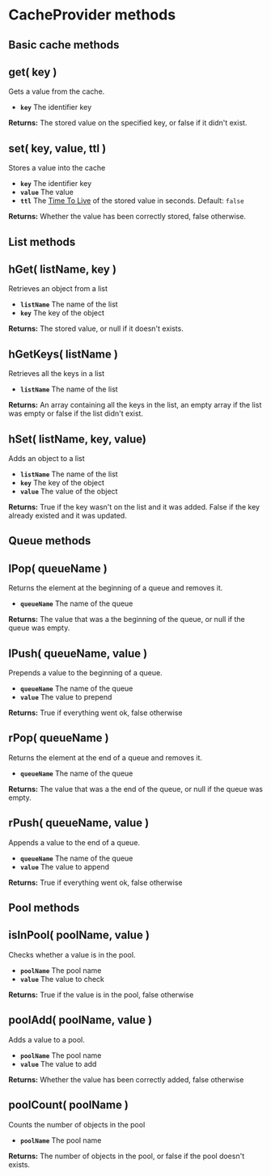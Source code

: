 # CacheProvider methods

## Basic cache methods

## get\( key \) <a id="get"></a>

Gets a value from the cache.

* **`key`** The identifier key

**Returns:** The stored value on the specified key, or false if it didn't exist.

## set\( key, value, ttl \) <a id="set"></a>

Stores a value into the cache

* **`key`** The identifier key
* **`value`** The value
* **`ttl`** The [Time To Live](../../../guide/cache-guide.md#time-to-live) of the stored value in seconds. Default: `false`

**Returns:** Whether the value has been correctly stored, false otherwise.

## List methods

## hGet\( listName, key \) <a id="hget"></a>

Retrieves an object from a list

* **`listName`** The name of the list
* **`key`** The key of the object

**Returns:** The stored value, or null if it doesn't exists.

## hGetKeys\( listName \)

Retrieves all the keys in a list

* **`listName`** The name of the list

**Returns:** An array containing all the keys in the list, an empty array if the list was empty or false if the list didn't exist.

## hSet\( listName, key, value\) <a id="hset"></a>

Adds an object to a list

* **`listName`** The name of the list
* **`key`** The key of the object
* **`value`** The value of the object

**Returns:** True if the key wasn't on the list and it was added. False if the key already existed and it was updated.

## Queue methods

## lPop\( queueName \) <a id="lpop"></a>

Returns the element at the beginning of a queue and removes it.

* **`queueName`** The name of the queue

**Returns:** The value that was a the beginning of the queue, or null if the queue was empty.

## lPush\( queueName, value \) <a id="lpush"></a>

Prepends a value to the beginning of a queue.

* **`queueName`** The name of the queue
* **`value`** The value to prepend

**Returns:** True if everything went ok, false otherwise

## rPop\( queueName \) <a id="rpop"></a>

Returns the element at the end of a queue and removes it.

* **`queueName`** The name of the queue

**Returns:** The value that was a the end of the queue, or null if the queue was empty.

## rPush\( queueName, value \) <a id="rpush"></a>

Appends a value to the end of a queue.

* **`queueName`** The name of the queue
* **`value`** The value to append

**Returns:** True if everything went ok, false otherwise

## Pool methods

## isInPool\( poolName, value \) <a id="isinpool"></a>

Checks whether a value is in the pool.

* **`poolName`** The pool name
* **`value`** The value to check

**Returns:** True if the value is in the pool, false otherwise

## poolAdd\( poolName, value \) <a id="pooladd"></a>

Adds a value to a pool.

* **`poolName`** The pool name
* **`value`** The value to add

**Returns:** Whether the value has been correctly added, false otherwise

## poolCount\( poolName \) <a id="poolcount"></a>

Counts the number of objects in the pool

* **`poolName`** The pool name

**Returns:** The number of objects in the pool, or false if the pool doesn't exists.



